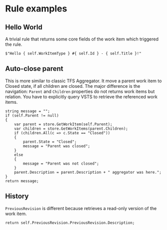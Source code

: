 # Rule examples

## Hello World

A trivial rule that returns some core fields of the work item which triggered the rule.

```
$"Hello { self.WorkItemType } #{ self.Id } - { self.Title }!"
```

## Auto-close parent

This is more similar to classic TFS Aggregator.
It move a parent work item to Closed state, if all children are closed.
The major difference is the navigation: `Parent` and `Children` properties do not returns work items but relation. You have to explicitly query VSTS to retrieve the referenced work items.

```
string message = "";
if (self.Parent != null)
{
    var parent = store.GetWorkItem(self.Parent);
    var children = store.GetWorkItems(parent.Children);
    if (children.All(c => c.State == "Closed"))
    {
        parent.State = "Closed";
        message = "Parent was closed";
    }
    else
    {
        message = "Parent was not closed";
    }
    parent.Description = parent.Description + " aggregator was here.";
}
return message;
```

## History

`PreviousRevision` is different because retrieves a read-only version of the work item.

```
return self.PreviousRevision.PreviousRevision.Description;
```
